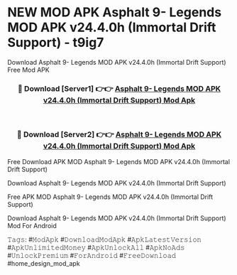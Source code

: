 # NEW MOD APK Asphalt 9- Legends MOD APK v24.4.0h (Immortal Drift Support) - t9ig7
Download Asphalt 9- Legends MOD APK v24.4.0h (Immortal Drift Support) Free Mod APK

<div align="center">
<h3>🔴 Download [Server1] 👉👉 <a href="https://apk-comot.site?title=Asphalt_9-_Legends_MOD_APK_v24.4.0h_(Immortal_Drift_Support)">Asphalt 9- Legends MOD APK v24.4.0h (Immortal Drift Support) Mod Apk</a></h3><br>

<h3>🔴 Download [Server2] 👉👉 <a href="https://apk-comot.site?title=Asphalt_9-_Legends_MOD_APK_v24.4.0h_(Immortal_Drift_Support)">Asphalt 9- Legends MOD APK v24.4.0h (Immortal Drift Support) Mod Apk</a></h3>
</div>


Free Download APK MOD Asphalt 9- Legends MOD APK v24.4.0h (Immortal Drift Support)

Download Asphalt 9- Legends MOD APK v24.4.0h (Immortal Drift Support) 

Free APK MOD Asphalt 9- Legends MOD APK v24.4.0h (Immortal Drift Support) 

Download Asphalt 9- Legends MOD APK v24.4.0h (Immortal Drift Support) Mod For Android

𝚃𝚊𝚐𝚜: #𝙼𝚘𝚍𝙰𝚙𝚔 #𝙳𝚘𝚠𝚗𝚕𝚘𝚊𝚍𝙼𝚘𝚍𝙰𝚙𝚔 #𝙰𝚙𝚔𝙻𝚊𝚝𝚎𝚜𝚝𝚅𝚎𝚛𝚜𝚒𝚘𝚗 #𝙰𝚙𝚔𝚄𝚗𝚕𝚒𝚖𝚒𝚝𝚎𝚍𝙼𝚘𝚗𝚎𝚢 #𝙰𝚙𝚔𝚄𝚗𝚕𝚘𝚌𝚔𝙰𝚕𝚕 #𝙰𝚙𝚔𝙽𝚘𝙰𝚍𝚜 #𝚄𝚗𝚕𝚘𝚌𝚔𝙿𝚛𝚎𝚖𝚒𝚞𝚖 #𝙵𝚘𝚛𝙰𝚗𝚍𝚛𝚘𝚒𝚍 #𝙵𝚛𝚎𝚎𝙳𝚘𝚠𝚗𝚕𝚘𝚊𝚍 #home_design_mod_apk